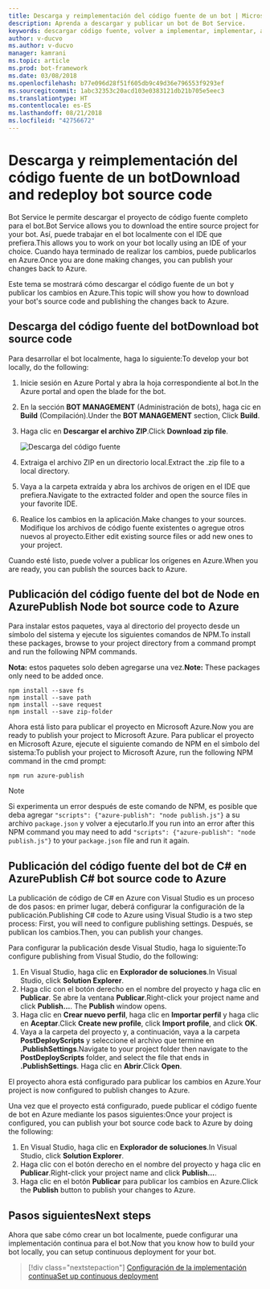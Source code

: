 ```yaml
---
title: Descarga y reimplementación del código fuente de un bot | Microsoft Docs
description: Aprenda a descargar y publicar un bot de Bot Service.
keywords: descargar código fuente, volver a implementar, implementar, archivo zip, publicar
author: v-ducvo
ms.author: v-ducvo
manager: kamrani
ms.topic: article
ms.prod: bot-framework
ms.date: 03/08/2018
ms.openlocfilehash: b77e096d28f51f605db9c49d36e796553f9293ef
ms.sourcegitcommit: 1abc32353c20acd103e0383121db21b705e5eec3
ms.translationtype: HT
ms.contentlocale: es-ES
ms.lasthandoff: 08/21/2018
ms.locfileid: "42756672"
---
```

# <a name="download-and-redeploy-bot-source-code"></a><span data-ttu-id="87897-104">Descarga y reimplementación del código fuente de un bot</span><span class="sxs-lookup"><span data-stu-id="87897-104">Download and redeploy bot source code</span></span>

<span data-ttu-id="87897-105">Bot Service le permite descargar el proyecto de código fuente completo para el bot.</span><span class="sxs-lookup"><span data-stu-id="87897-105">Bot Service allows you to download the entire source project for your bot.</span></span> <span data-ttu-id="87897-106">Así, puede trabajar en el bot localmente con el IDE que prefiera.</span><span class="sxs-lookup"><span data-stu-id="87897-106">This allows you to work on your bot locally using an IDE of your choice.</span></span> <span data-ttu-id="87897-107">Cuando haya terminado de realizar los cambios, puede publicarlos en Azure.</span><span class="sxs-lookup"><span data-stu-id="87897-107">Once you are done making changes, you can publish your changes back to Azure.</span></span> 

<span data-ttu-id="87897-108">Este tema se mostrará cómo descargar el código fuente de un bot y publicar los cambios en Azure.</span><span class="sxs-lookup"><span data-stu-id="87897-108">This topic will show you how to download your bot's source code and publishing the changes back to Azure.</span></span> 

## <a name="download-bot-source-code"></a><span data-ttu-id="87897-109">Descarga del código fuente del bot</span><span class="sxs-lookup"><span data-stu-id="87897-109">Download bot source code</span></span>

<span data-ttu-id="87897-110">Para desarrollar el bot localmente, haga lo siguiente:</span><span class="sxs-lookup"><span data-stu-id="87897-110">To develop your bot locally, do the following:</span></span>

1. <span data-ttu-id="87897-111">Inicie sesión en Azure Portal y abra la hoja correspondiente al bot.</span><span class="sxs-lookup"><span data-stu-id="87897-111">In the Azure portal and open the blade for the bot.</span></span>
2. <span data-ttu-id="87897-112">En la sección **BOT MANAGEMENT** (Administración de bots), haga cic en **Build** (Compilación).</span><span class="sxs-lookup"><span data-stu-id="87897-112">Under the **BOT MANAGEMENT** section, Click **Build**.</span></span>
3. <span data-ttu-id="87897-113">Haga clic en **Descargar el archivo ZIP**.</span><span class="sxs-lookup"><span data-stu-id="87897-113">Click **Download zip file**.</span></span> 

   ![Descarga del código fuente](~/media/azure-bot-build/download-zip-file.png)

4. <span data-ttu-id="87897-115">Extraiga el archivo ZIP en un directorio local.</span><span class="sxs-lookup"><span data-stu-id="87897-115">Extract the .zip file to a local directory.</span></span>
5. <span data-ttu-id="87897-116">Vaya a la carpeta extraída y abra los archivos de origen en el IDE que prefiera.</span><span class="sxs-lookup"><span data-stu-id="87897-116">Navigate to the extracted folder and open the source files in your favorite IDE.</span></span>
6. <span data-ttu-id="87897-117">Realice los cambios en la aplicación.</span><span class="sxs-lookup"><span data-stu-id="87897-117">Make changes to your sources.</span></span> <span data-ttu-id="87897-118">Modifique los archivos de código fuente existentes o agregue otros nuevos al proyecto.</span><span class="sxs-lookup"><span data-stu-id="87897-118">Either edit existing source files or add new ones to your project.</span></span>

<span data-ttu-id="87897-119">Cuando esté listo, puede volver a publicar los orígenes en Azure.</span><span class="sxs-lookup"><span data-stu-id="87897-119">When you are ready, you can publish the sources back to Azure.</span></span>

## <a name="publish-node-bot-source-code-to-azure"></a><span data-ttu-id="87897-120">Publicación del código fuente del bot de Node en Azure</span><span class="sxs-lookup"><span data-stu-id="87897-120">Publish Node bot source code to Azure</span></span>

<span data-ttu-id="87897-121">Para instalar estos paquetes, vaya al directorio del proyecto desde un símbolo del sistema y ejecute los siguientes comandos de NPM.</span><span class="sxs-lookup"><span data-stu-id="87897-121">To install these packages, browse to your project directory from a command prompt and run the following NPM commands.</span></span>

<span data-ttu-id="87897-122">**Nota:** estos paquetes solo deben agregarse una vez.</span><span class="sxs-lookup"><span data-stu-id="87897-122">**Note:** These packages only need to be added once.</span></span>

```console
npm install --save fs
npm install --save path
npm install --save request
npm install --save zip-folder
```

<span data-ttu-id="87897-123">Ahora está listo para publicar el proyecto en Microsoft Azure.</span><span class="sxs-lookup"><span data-stu-id="87897-123">Now you are ready to publish your project to Microsoft Azure.</span></span> <span data-ttu-id="87897-124">Para publicar el proyecto en Microsoft Azure, ejecute el siguiente comando de NPM en el símbolo del sistema:</span><span class="sxs-lookup"><span data-stu-id="87897-124">To publish your project to Microsoft Azure, run the following NPM command in the cmd prompt:</span></span>

```console
npm run azure-publish
```

> [!NOTE]
> <span data-ttu-id="87897-125">Si experimenta un error después de este comando de NPM, es posible que deba agregar `"scripts": {"azure-publish": "node publish.js"}` a su archivo `package.json` y volver a ejecutarlo.</span><span class="sxs-lookup"><span data-stu-id="87897-125">If you run into an error after this NPM command you may need to add `"scripts": {"azure-publish": "node publish.js"}` to your `package.json` file and run it again.</span></span>

## <a name="publish-c-bot-source-code-to-azure"></a><span data-ttu-id="87897-126">Publicación del código fuente del bot de C# en Azure</span><span class="sxs-lookup"><span data-stu-id="87897-126">Publish C# bot source code to Azure</span></span>

<span data-ttu-id="87897-127">La publicación de código de C# en Azure con Visual Studio es un proceso de dos pasos: en primer lugar, deberá configurar la configuración de la publicación.</span><span class="sxs-lookup"><span data-stu-id="87897-127">Publishing C# code to Azure using Visual Studio is a two step process: First, you will need to configure publishing settings.</span></span> <span data-ttu-id="87897-128">Después, se publican los cambios.</span><span class="sxs-lookup"><span data-stu-id="87897-128">Then, you can publish your changes.</span></span>

<span data-ttu-id="87897-129">Para configurar la publicación desde Visual Studio, haga lo siguiente:</span><span class="sxs-lookup"><span data-stu-id="87897-129">To configure publishing from Visual Studio, do the following:</span></span>

1. <span data-ttu-id="87897-130">En Visual Studio, haga clic en  **Explorador de soluciones**.</span><span class="sxs-lookup"><span data-stu-id="87897-130">In Visual Studio, click **Solution Explorer**.</span></span>
2. <span data-ttu-id="87897-131">Haga clic con el botón derecho en el nombre del proyecto y haga clic en **Publicar**. Se abre la ventana **Publicar**.</span><span class="sxs-lookup"><span data-stu-id="87897-131">Right-click your project name and click **Publish...**. The **Publish** window opens.</span></span>
3. <span data-ttu-id="87897-132">Haga clic en **Crear nuevo perfil**, haga clic en **Importar perfil** y haga clic en **Aceptar**.</span><span class="sxs-lookup"><span data-stu-id="87897-132">Click **Create new profile**, click **Import profile**, and click **OK**.</span></span>
4. <span data-ttu-id="87897-133">Vaya a la carpeta del proyecto y, a continuación, vaya a la carpeta **PostDeployScripts** y seleccione el archivo que termine en **.PublishSettings**.</span><span class="sxs-lookup"><span data-stu-id="87897-133">Navigate to your project folder then navigate to the **PostDeployScripts** folder, and select the file that ends in **.PublishSettings**.</span></span> <span data-ttu-id="87897-134">Haga clic en **Abrir**.</span><span class="sxs-lookup"><span data-stu-id="87897-134">Click **Open**.</span></span>

<span data-ttu-id="87897-135">El proyecto ahora está configurado para publicar los cambios en Azure.</span><span class="sxs-lookup"><span data-stu-id="87897-135">Your project is now configured to publish changes to Azure.</span></span>

<span data-ttu-id="87897-136">Una vez que el proyecto está configurado, puede publicar el código fuente de bot en Azure mediante los pasos siguientes:</span><span class="sxs-lookup"><span data-stu-id="87897-136">Once your project is configured, you can publish your bot source code back to Azure by doing the following:</span></span>

1. <span data-ttu-id="87897-137">En Visual Studio, haga clic en  **Explorador de soluciones**.</span><span class="sxs-lookup"><span data-stu-id="87897-137">In Visual Studio, click **Solution Explorer**.</span></span>
2. <span data-ttu-id="87897-138">Haga clic con el botón derecho en el nombre del proyecto y haga clic en **Publicar**.</span><span class="sxs-lookup"><span data-stu-id="87897-138">Right-click your project name and click **Publish...**.</span></span>
3. <span data-ttu-id="87897-139">Haga clic en el botón **Publicar** para publicar los cambios en Azure.</span><span class="sxs-lookup"><span data-stu-id="87897-139">Click the **Publish** button to publish your changes to Azure.</span></span>

## <a name="next-steps"></a><span data-ttu-id="87897-140">Pasos siguientes</span><span class="sxs-lookup"><span data-stu-id="87897-140">Next steps</span></span>
<span data-ttu-id="87897-141">Ahora que sabe cómo crear un bot localmente, puede configurar una implementación continua para el bot.</span><span class="sxs-lookup"><span data-stu-id="87897-141">Now that you know how to build your bot locally, you can setup continuous deployment for your bot.</span></span>

> [!div class="nextstepaction"]
> [<span data-ttu-id="87897-142">Configuración de la implementación continua</span><span class="sxs-lookup"><span data-stu-id="87897-142">Set up continuous deployment</span></span>](bot-service-build-continuous-deployment.md)
